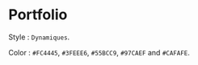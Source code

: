 # Portfolio
Style : `Dynamiques`.

Color : `#FC4445`, `#3FEEE6`, `#55BCC9`, `#97CAEF` and `#CAFAFE`.
